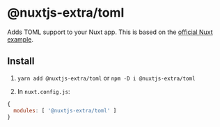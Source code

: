 # @nuxtjs-extra/toml

Adds TOML support to your Nuxt app.  This is based on the [official Nuxt example](https://github.com/nuxt/nuxt.js/blob/dev/examples/coffeescript/modules/coffeescript.js).

## Install

1. `yarn add @nuxtjs-extra/toml` or `npm -D i @nuxtjs-extra/toml`

2. In `nuxt.config.js`:

```js
{
  modules: [ '@nuxtjs-extra/toml' ]
}
```